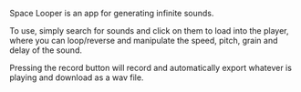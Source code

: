 Space Looper is an app for generating infinite sounds.

To use, simply search for sounds and click on them to load into the player, where you can loop/reverse and manipulate the speed, pitch, grain and delay of the sound. 

Pressing the record button will record and automatically export whatever is playing and download as a wav file.